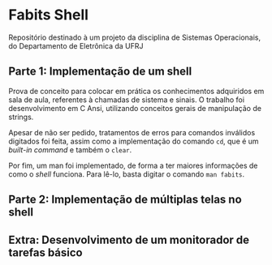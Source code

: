 # Fabits Shell
Repositório destinado à um projeto da disciplina de Sistemas Operacionais, do Departamento de Eletrônica da UFRJ

## Parte 1: Implementação de um shell
Prova de conceito para colocar em prática os conhecimentos adquiridos em sala de aula, referentes à chamadas de sistema e sinais. O trabalho foi desenvolvimento em C Ansi, utilizando conceitos gerais de manipulação de strings. 

Apesar de não ser pedido, tratamentos de erros para comandos inválidos digitados foi feita, assim como a implementação do comando `cd`, que é um *built-in command* e também o `clear`.

 Por fim, um man foi implementado, de forma a ter maiores informações de como o *shell* funciona. Para lê-lo, basta digitar o comando `man fabits`.
 
 ## Parte 2: Implementação de múltiplas telas no shell
 
 ## Extra: Desenvolvimento de um monitorador de tarefas básico
 
